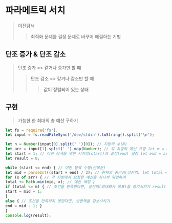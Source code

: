 # 파라메트릭 서치

> 이진탐색
>
> > 최적화 문제를 결정 문제로 바꾸어 해결하는 기법

## 단조 증가 & 단조 감소

> 단조 증가 => 같거나 증가만 할 때
>
> > 단조 감소 => 같거나 감소만 할 때
> >
> > > 값이 정렬되어 있는 상태

## 구현

> 가능한 한 최대의 총 예산 구하기

```js
let fs = require('fs');
let input = fs.readFileSync('/dev/stdin').toString().split('\n');

let n = Number(input[0].split(' ')[0]); // 지방의 수(N)
let arr = input[1].split(' ').map(Number); // 각 지방의 예산 요청 let m = Number(input[2]); // 총 예산(M)
let start = 1; // 이진 탐색을 위한 시작점(start)과 끝점(end) 설정 let end = arr.reduce((a, b) => Math.max(a, b));
let result = 0;

while (start <= end) { // 이진 탐색 수행(반복문)
let mid = parseInt((start + end) / 2); // 현재의 중간점(상한액) let total = 0; // 배정된 예산의 총액 계산
for (x of arr) { // 각 지방에서 요청한 예산을 하나씩 확인하며
total += Math.min(mid, x); // 예산 배정 }
if (total <= m) { // 조건을 만족한다면, 상한액(최대화가 목표)을 증가시키기 result = mid;
start = mid + 1;
}
else { // 조건을 만족하지 못한다면, 상한액을 감소시키기
end = mid - 1; }
}
console.log(result);
```
